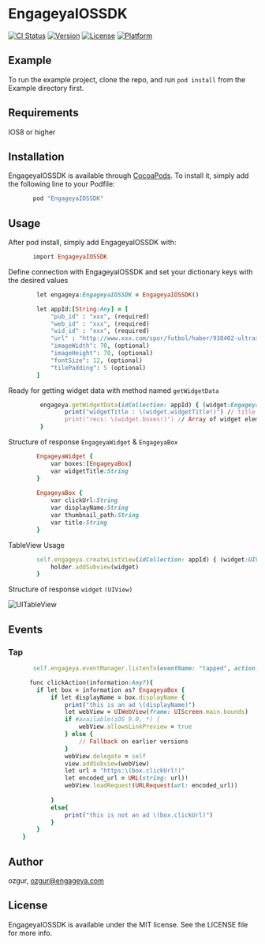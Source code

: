 # EngageyaIOSSDK

[![CI Status](http://img.shields.io/travis/ozgur/EngageyaIOSSDK.svg?style=flat)](https://travis-ci.org/ozgur/EngageyaIOSSDK)
[![Version](https://img.shields.io/cocoapods/v/EngageyaIOSSDK.svg?style=flat)](http://cocoapods.org/pods/EngageyaIOSSDK)
[![License](https://img.shields.io/cocoapods/l/EngageyaIOSSDK.svg?style=flat)](http://cocoapods.org/pods/EngageyaIOSSDK)
[![Platform](https://img.shields.io/cocoapods/p/EngageyaIOSSDK.svg?style=flat)](http://cocoapods.org/pods/EngageyaIOSSDK)

## Example

To run the example project, clone the repo, and run `pod install` from the Example directory first.

## Requirements

IOS8 or higher


## Installation

EngageyaIOSSDK is available through [CocoaPods](http://cocoapods.org). To install
it, simply add the following line to your Podfile:

```ruby
       pod "EngageyaIOSSDK"
```

## Usage

After pod install, simply add EngageyaIOSSDK with:

```ruby
       import EngageyaIOSSDK
```

Define connection with EngageyaIOSSDK and set your dictionary keys with the desired values

```ruby
        let engageya:EngageyaIOSSDK = EngageyaIOSSDK() 

        let appId:[String:Any] = [
            "pub_id" : "xxx", (required)
            "web_id" : "xxx", (required)
            "wid_id" : "xxx", (required)
            "url" : "http://www.xxx.com/spor/futbol/haber/938402-ultraslandan-tffye-cikarma", (required)
            "imageWidth": 70, (optional)
            "imageHeight": 70, (optional)
            "fontSize": 12, (optional)
            "tilePadding": 5 (optional)
        ]
```

Ready for getting widget data with method named `getWidgetData`

```ruby
         engageya.getWidgetData(idCollection: appId) { (widget:EngageyaWidget) in
                print("widgetTitle : \(widget.widgetTitle!)") // title of the widget
                print("recs: \(widget.boxes!)") // Array of widget elements 
         }
```

Structure of response `EngageyaWidget` & `EngageyaBox`

```ruby
        EngageyaWidget {
            var boxes:[EngageyaBox]
            var widgetTitle:String
        }
        
        EngageyaBox {
            var clickUrl:String
            var displayName:String
            var thumbnail_path:String
            var title:String
        }
```


TableView Usage 

```ruby 
        self.engageya.createListView(idCollection: appId) { (widget:UIView) in
            holder.addSubview(widget)
        }
```

Structure of response `widget` `(UIView)`

![UITableView](https://www.dropbox.com/s/9e0ms47qv7dce3z/tableview.png?dl=0)

## Events

### Tap

```ruby
       self.engageya.eventManager.listenTo(eventName: "tapped", action: self.clickAction)
```

```ruby 
      func clickAction(information:Any?){
        if let box = information as? EngageyaBox {
            if let displayName = box.displayName {
                print("this is an ad \(displayName)")
                let webView = UIWebView(frame: UIScreen.main.bounds)
                if #available(iOS 9.0, *) {
                    webView.allowsLinkPreview = true
                } else {
                    // Fallback on earlier versions
                }
                webView.delegate = self
                view.addSubview(webView)
                let url = "https:\(box.clickUrl!)"
                let encoded_url = URL(string: url)!
                webView.loadRequest(URLRequest(url: encoded_url))
    
            }
            else{
                print("this is not an ad \(box.clickUrl)")
            }
        }
    }
```






## Author

ozgur, ozgur@engageya.com

## License

EngageyaIOSSDK is available under the MIT license. See the LICENSE file for more info.
